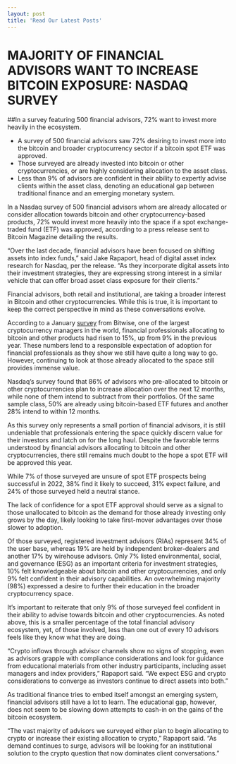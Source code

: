 ```yaml
---
layout: post
title: 'Read Our Latest Posts'
---
```


# MAJORITY OF FINANCIAL ADVISORS WANT TO INCREASE BITCOIN EXPOSURE: NASDAQ SURVEY
##In a survey featuring 500 financial advisors, 72% want to invest more heavily in the ecosystem.


- A survey of 500 financial advisors saw 72% desiring to invest more into the bitcoin and broader cryptocurrency sector if a bitcoin spot ETF was approved.
- Those surveyed are already invested into bitcoin or other cryptocurrencies, or are highly considering allocation to the asset class.
- Less than 9% of advisors are confident in their ability to expertly advise clients within the asset class, denoting an educational gap between traditional finance and an emerging monetary system.

In a Nasdaq survey of 500 financial advisors whom are already allocated or consider allocation towards bitcoin and other cryptocurrency-based products, 72% would invest more heavily into the space if a spot exchange-traded fund (ETF) was approved, according to a press release sent to Bitcoin Magazine detailing the results.

“Over the last decade, financial advisors have been focused on shifting assets into index funds,” said Jake Rapaport, head of digital asset index research for Nasdaq, per the release. “As they incorporate digital assets into their investment strategies, they are expressing strong interest in a similar vehicle that can offer broad asset class exposure for their clients.”

Financial advisors, both retail and institutional, are taking a broader interest in Bitcoin and other cryptocurrencies. While this is true, it is important to keep the correct perspective in mind as these conversations evolve.

According to a January [survey](https://static.bitwiseinvestments.com/Research/Bitwise-ETF-Trends-2022-Benchmark-Survey.pdf) from Bitwise, one of the largest cryptocurrency managers in the world, financial professionals allocating to bitcoin and other products had risen to 15%, up from 9% in the previous year. These numbers lend to a responsible expectation of adoption for financial professionals as they show we still have quite a long way to go. However, continuing to look at those already allocated to the space still provides immense value.

Nasdaq’s survey found that 86% of advisors who pre-allocated to bitcoin or other cryptocurrencies plan to increase allocation over the next 12 months, while none of them intend to subtract from their portfolios. Of the same sample class, 50% are already using bitcoin-based ETF futures and another 28% intend to within 12 months.

As this survey only represents a small portion of financial advisors, it is still undeniable that professionals entering the space quickly discern value for their investors and latch on for the long haul. Despite the favorable terms understood by financial advisors allocating to bitcoin and other cryptocurrencies, there still remains much doubt to the hope a spot ETF will be approved this year.

While 7% of those surveyed are unsure of spot ETF prospects being successful in 2022, 38% find it likely to succeed, 31% expect failure, and 24% of those surveyed held a neutral stance.

The lack of confidence for a spot ETF approval should serve as a signal to those unallocated to bitcoin as the demand for those already investing only grows by the day, likely looking to take first-mover advantages over those slower to adoption.

Of those surveyed, registered investment advisors (RIAs) represent 34% of the user base, whereas 19% are held by independent broker-dealers and another 17% by wirehouse advisors. Only 7% listed environmental, social, and governance (ESG) as an important criteria for investment strategies, 10% felt knowledgeable about bitcoin and other cryptocurrencies, and only 9% felt confident in their advisory capabilities. An overwhelming majority (98%) expressed a desire to further their education in the broader cryptocurrency space.

It’s important to reiterate that only 9% of those surveyed feel confident in their ability to advise towards bitcoin and other cryptocurrencies. As noted above, this is a smaller percentage of the total financial advisory ecosystem, yet, of those involved, less than one out of every 10 advisors feels like they know what they are doing.

“Crypto inflows through advisor channels show no signs of stopping, even as advisors grapple with compliance considerations and look for guidance from educational materials from other industry participants, including asset managers and index providers,” Rapaport said. “We expect ESG and crypto considerations to converge as investors continue to direct assets into both.”

As traditional finance tries to embed itself amongst an emerging system, financial advisors still have a lot to learn. The educational gap, however, does not seem to be slowing down attempts to cash-in on the gains of the bitcoin ecosystem.

“The vast majority of advisors we surveyed either plan to begin allocating to crypto or increase their existing allocation to crypto,” Rapaport said. “As demand continues to surge, advisors will be looking for an institutional solution to the crypto question that now dominates client conversations.”

